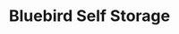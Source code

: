---
title: "Bluebird Self Storage"
url: /sherwood-park/bluebird-self-storage/
shop: storage rental
---